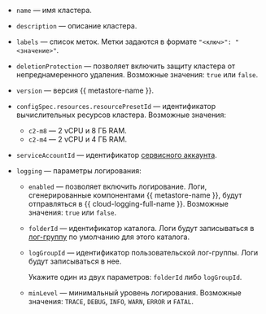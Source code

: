 * `name` — имя кластера.
* `description` — описание кластера.
* `labels` — список меток. Метки задаются в формате `"<ключ>": "<значение>"`.
* `deletionProtection` — позволяет включить защиту кластера от непреднамеренного удаления. Возможные значения: `true` или `false`.
* `version` — версия {{ metastore-name }}.
* `configSpec.resources.resourcePresetId` — идентификатор вычислительных ресурсов кластера. Возможные значения:
  * `c2-m8` — 2 vCPU и 8 ГБ RAM.
  * `c2-m4` — 2 vCPU и 4 ГБ RAM.
* `serviceAccountId` — идентификатор [сервисного аккаунта](../../iam/concepts/users/service-accounts.md).
* `logging` — параметры логирования:

  * `enabled` — позволяет включить логирование. Логи, сгенерированные компонентами {{ metastore-name }}, будут отправляться в {{ cloud-logging-full-name }}. Возможные значения: `true` или `false`.
  * `folderId` — идентификатор каталога. Логи будут записываться в [лог-группу](../../logging/concepts/log-group.md) по умолчанию для этого каталога.
  * `logGroupId` — идентификатор пользовательской лог-группы. Логи будут записываться в нее.

      Укажите один из двух параметров: `folderId` либо `logGroupId`.

  * `minLevel` — минимальный уровень логирования. Возможные значения: `TRACE`, `DEBUG`, `INFO`, `WARN`, `ERROR` и `FATAL`.